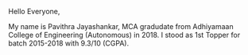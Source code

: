 Hello Everyone, 

My name is Pavithra Jayashankar, MCA gradudate from Adhiyamaan College of Engineering (Autonomous) in 2018. I stood as 1st Topper for batch 2015-2018 with 9.3/10 (CGPA). 

